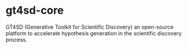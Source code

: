 # gt4sd-core
GT4SD (Generative Toolkit for Scientific Discovery) an open-source platform to accelerate hypothesis generation in the scientific discovery process.

